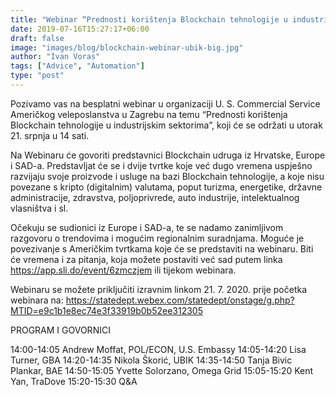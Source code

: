 ```yaml
---
title: "Webinar “Prednosti korištenja Blockchain tehnologije u industrijskim sektorima”"
date: 2019-07-16T15:27:17+06:00
draft: false
image: "images/blog/blockchain-webinar-ubik-big.jpg"
author: "Ivan Voras"
tags: ["Advice", "Automation"]
type: "post"
---
```


Pozivamo vas na besplatni webinar u organizaciji U. S. Commercial Service Američkog veleposlanstva u Zagrebu na temu “Prednosti korištenja Blockchain tehnologije u industrijskim sektorima”, koji će se održati u utorak 21. srpnja u 14 sati.

Na Webinaru će govoriti predstavnici Blockchain udruga iz Hrvatske, Europe i SAD-a. Predstavljat će se i dvije tvrtke koje već dugo vremena uspješno razvijaju svoje proizvode i usluge na bazi Blockchain tehnologije, a koje nisu povezane s kripto (digitalnim) valutama, poput turizma, energetike, državne administracije, zdravstva, poljoprivrede, auto industrije, intelektualnog vlasništva i sl.

Očekuju se sudionici iz Europe i SAD-a, te se nadamo zanimljivom razgovoru o trendovima i mogućim regionalnim suradnjama. Moguće je povezivanje s Američkim tvrtkama koje će se predstaviti na webinaru. Biti će vremena i za pitanja, koja možete postaviti već sad putem linka https://app.sli.do/event/6zmczjem ili tijekom webinara.

Webinaru se možete priključiti izravnim linkom 21. 7. 2020. prije početka webinara na: https://statedept.webex.com/statedept/onstage/g.php?MTID=e9c1b1e8ec74e3f33919b0b52ee312305

PROGRAM I GOVORNICI

14:00-14:05 Andrew Moffat, POL/ECON, U.S. Embassy
14:05-14:20 Lisa Turner, GBA
14:20-14:35 Nikola Škorić, UBIK
14:35-14:50 Tanja Bivic Plankar, BAE
14:50-15:05 Yvette Solorzano, Omega Grid
15:05-15:20 Kent Yan, TraDove
15:20-15:30 Q&A
